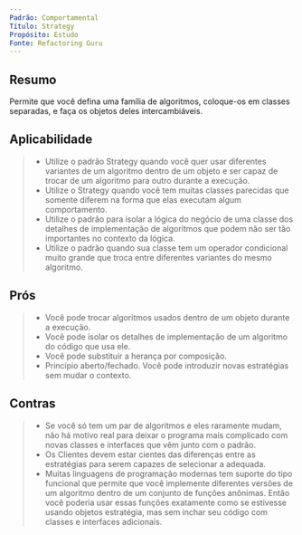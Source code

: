 ```yaml
---
Padrão: Comportamental
Título: Strategy
Propósito: Estudo
Fonte: Refactoring Guru
---
```


## Resumo
Permite que você defina uma família de algoritmos, coloque-os em classes separadas, e faça os objetos deles intercambiáveis.

## Aplicabilidade
> * Utilize o padrão Strategy quando você quer usar diferentes variantes de um algoritmo dentro de um objeto e ser capaz de trocar de um algoritmo para outro durante a execução.
> * Utilize o Strategy quando você tem muitas classes parecidas que somente diferem na forma que elas executam algum comportamento.
> * Utilize o padrão para isolar a lógica do negócio de uma classe dos detalhes de implementação de algoritmos que podem não ser tão importantes no contexto da lógica.
> * Utilize o padrão quando sua classe tem um operador condicional muito grande que troca entre diferentes variantes do mesmo algoritmo.



## Prós
> * Você pode trocar algoritmos usados dentro de um objeto durante a execução.
> * Você pode isolar os detalhes de implementação de um algoritmo do código que usa ele.
> * Você pode substituir a herança por composição.
> * Princípio aberto/fechado. Você pode introduzir novas estratégias sem mudar o contexto.

## Contras
> * Se você só tem um par de algoritmos e eles raramente mudam, não há motivo real para deixar o programa mais complicado com novas classes e interfaces que vêm junto com o padrão.
> * Os Clientes devem estar cientes das diferenças entre as estratégias para serem capazes de selecionar a adequada.
> * Muitas linguagens de programação modernas tem suporte do tipo funcional que permite que você implemente diferentes versões de um algoritmo dentro de um conjunto de funções anônimas. Então você poderia usar essas funções exatamente como se estivesse usando objetos estratégia, mas sem inchar seu código com classes e interfaces adicionais.
